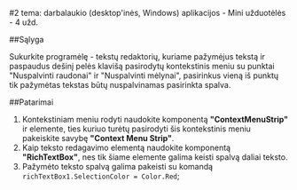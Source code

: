 ﻿#2 tema: darbalaukio (desktop'inės, Windows) aplikacijos - Mini užduotėlės - 4 užd.

##Sąlyga

Sukurkite programėlę - tekstų redaktorių, kuriame pažymėjus tekstą ir paspaudus dešinį pelės klavišą pasirodytų kontekstinis meniu su punktai "Nuspalvinti raudonai" ir "Nuspalvinti mėlynai", pasirinkus vieną iš punktų tik pažymėtas tekstas būtų nuspalvinamas pasirinkta spalva.

##Patarimai

1. Kontekstiniam meniu rodyti naudokite komponentą **"ContextMenuStrip"** ir elemente, ties kuriuo turėtų pasirodyti šis kontekstinis meniu pakeiskite savybę **"Context Menu Strip"**.
2. Kaip teksto redagavimo elementą naudokite komponentą **"RichTextBox"**, nes tik šiame elemente galima keisti spalvą daliai teksto.
3. Pažymėto teksto spalvą galima pakeisti su komandą `richTextBox1.SelectionColor = Color.Red`;
